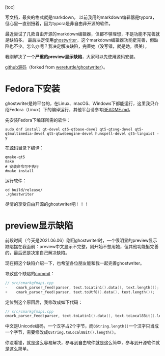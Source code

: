 [toc]

写文档，最爽的格式就是markdown。
以前我用的markdown编辑器是typora，但心里一直别扭着，因为typora是非自由非开源的软件。

最近尝试了几款自由开源的markdown编辑器，但都不够理想，不是功能不完善就是缺陷多。
最后决定使用[ghostwriter](https://wereturtle.github.io/ghostwriter/download.html)，这个markdown编辑器功能挺完善，但缺陷也不少。怎么办呢？我决定解决缺陷，完善她（没写错，就是她，很美）。

我刚解决了一个**严重的preview显示缺陷**，大家可以先使用源码安装。

[github源码](https://github.com/lioneie/ghostwriter.git)（forked from [wereturtle/ghostwriter](https://github.com/wereturtle/ghostwriter)）。

# Fedora下安装

ghostwriter是跨平台的，在Linux、macOS、Windows下都能运行，这里我只介绍Fedora（Linux）下的编译运行，其他平台请参考[README.md](https://github.com/lioneie/ghostwriter/blob/master/README.md)。

先安装Fedora下编译所需的软件：

```shell
sudo dnf install qt-devel qt5-qtbase-devel qt5-qtsvg-devel qt5-qtmultimedia-devel qt5-qtwebengine-devel hunspell-devel qt5-linguist -y
```

在[源码](https://github.com/lioneie/ghostwriter.git)目录下编译：
```shell
qmake-qt5
make
# 安装命令可不执行
#make install
```

运行软件：
```shell
cd build/release/
./ghostwriter
```

尽情的享受自由开源的ghostwriter吧！！！

# preview显示缺陷

前段时间（今天是2021.06.06）刚用ghostwriter时，一个很明显的preview显示缺陷摆在我面前：preview中文显示不完整，刚开始不想用她，但其他功能挺完善的，最后还是决定自己解决缺陷。

现在把这个缺陷介绍一下，也希望各位朋友能和我一起完善ghostwriter。

导致这个缺陷的[commit](https://github.com/lioneie/ghostwriter/commit/795de8ba2b3717e23543170c40f2dd2379530a33)：

```c
// src/cmarkgfmapi.cpp
-    cmark_parser_feed(parser, text.toLatin1().data(), text.length());
+    cmark_parser_feed(parser, text.toUtf8().data(), text.length());
```

定位到这个原因后，我修改成如下代码：

```c
// src/cmarkgfmapi.cpp
cmark_parser_feed(parser, text.toLatin1().data(), text.toLocal8Bit().length());
```

中文是Unicode编码，一个汉字占2个字节，而`QString.length()`一个汉字只当成一个字节，需要修改成`QString.toLocal8Bit().length()`。

你没看错，就是这么容易解决，参与到自由软件就是这么简单，参与到开源软件就是这么简单。
